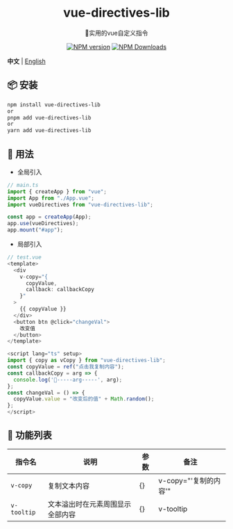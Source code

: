 <h1 align="center">vue-directives-lib</h1>
<p align="center">🚀实用的vue自定义指令</p>

<p align="center">
<a href="https://www.npmjs.com/package/vue-directives-lib" target="__blank"><img src="https://img.shields.io/npm/v/vue-directives-lib?color=a1b858&label=" alt="NPM version"></a>
<a href="https://www.npmjs.com/package/vue-directives-lib" target="__blank"><img alt="NPM Downloads" src="https://img.shields.io/npm/dm/vue-directives-lib?color=50a36f&label="></a>
</p>

**中文** | [English](./README.md)

<!-- - [预览地址](https://pkg-demo.netlify.app/) -->

## 📦 安装

```bash
npm install vue-directives-lib
or
pnpm add vue-directives-lib
or
yarn add vue-directives-lib
```

## 🦄 用法

- 全局引入

```ts
// main.ts
import { createApp } from "vue";
import App from "./App.vue";
import vueDirectives from "vue-directives-lib";

const app = createApp(App);
app.use(vueDirectives);
app.mount("#app");
```

- 局部引入

```ts
// test.vue
<template>
  <div
    v-copy="{
      copyValue,
      callback: callbackCopy
    }"
  >
    {{ copyValue }}
  </div>
  <button btn @click="changeVal">
    改变值
  </button>
</template>

<script lang="ts" setup>
import { copy as vCopy } from "vue-directives-lib";
const copyValue = ref("点击我复制内容");
const callbackCopy = arg => {
  console.log('🐳-----arg-----', arg);
};
const changeVal = () => {
  copyValue.value = "改变后的值" + Math.random();
};
</script>
```

## 🐳 功能列表

| 指令名      | 说明                             | 参数 | 备注                  |
| ----------- | -------------------------------- | ---- | --------------------- |
| `v-copy`    | 复制文本内容                     | {}   | v-copy="'复制的内容'" |
| `v-tooltip` | 文本溢出时在元素周围显示全部内容 | {}   | v-tooltip             |
